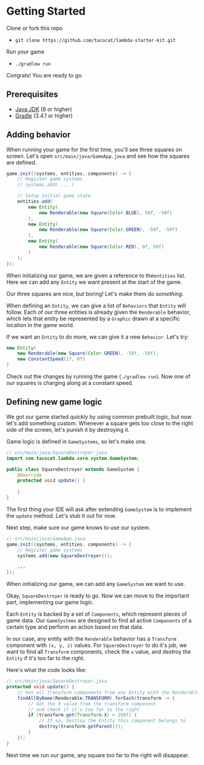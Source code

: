 # Getting Started
Clone or fork this repo
 - `git clone https://github.com/tacocat/lambda-starter-kit.git`

Run your game
 - `./gradlew run`

Congrats! You are ready to go.

## Prerequisites
 - [Java JDK](http://www.oracle.com/technetwork/java/javase/downloads/index.html) (8 or higher)
 - [Gradle](https://gradle.org/)  (3.4.1 or higher)

## Adding behavior
When running your game for the first time, you'll see three squares on screen. Let's open `src/main/java/GameApp.java` and see how the squares are defined.

```java
game.init((systems, entities, components) -> {
    // Register game systems
    // systems.add( ... )

    // Setup initial game state
    entities.add(
        new Entity(
            new Renderable(new Square(Color.BLUE), 50f, -50f)
        ),
        new Entity(
            new Renderable(new Square(Color.GREEN), -50f, -50f)
        ),
        new Entity(
            new Renderable(new Square(Color.RED), 0f, 50f)
        )
    );
});
```
When initializing our game, we are given a reference to the`entities` list. Here we can add any `Entity` we want present at the start of the game.

Our three squares are nice, but boring! Let's make them do _something_.

When defining an `Entity`, we can give a list of `Behaviors` that `Entity` will follow. Each of our three entities is already given the `Renderable` behavior, which lets that entity be represented by a `Graphic` drawn at a specific location in the game world.

If we want an `Entity` to do more, we can give it a new `Behavior`. Let's try:
```java
new Entity(
    new Renderable(new Square(Color.GREEN), -50f, -50f),
    new ConstantSpeed(1f, 0f)
)
```

Check out the changes by running the game (`./gradlew run`). Now one of our squares is charging along at a constant speed.

## Defining new game logic
We got our game started quickly by using common prebuilt logic, but now let's add something custom. Whenever a square gets too close to the right side of the screen, let's punish it by destroying it.

Game logic is defined in `GameSystems`, so let's make one.

```java
// src/main/java/SquareDestroyer.java
import com.tacocat.lambda.core.system.GameSystem;

public class SquareDestroyer extends GameSystem {
    @Override
    protected void update() {
        
    }
}
```

The first thing your IDE will ask after extending `GameSystem` is to implement the `update` method. Let's stub it out for now.

Next step, make sure our game knows to use our system.

```java
// src/main/java/GameApp.java
game.init((systems, entities, components) -> {
    // Register game systems
    systems.add(new SquareDestroyer());

    ...
});
```

When initializing our game, we can add any `GameSystem` we want to use.

Okay, `SquareDestroyer` is ready to go. Now we can move to the important part, implementing our game logic.

Each `Entity` is backed by a set of `Components`, which represent pieces of game data. Our `GameSystems` are designed to find all active `Components` of a certain type and perform an action based on that data.

In our case, any entity with the `Renderable` behavior has a `Transform` component with `(x, y, z)` values. For `SquareDestroyer` to do it's job, we want to find all `Transform` components, check the `x` value, and destroy the `Entity` if it's too far to the right.

Here's what the code looks like:
```java
// src/main/java/SquareDestroyer.java
protected void update() {
    // Get all transform components from any Entity with the Renderable behavior
    findAllByName(Renderable.TRANSFORM).forEach(transform -> {
        // Get the X value from the transform component
        // and check if it's too far to the right
        if (transform.get(Transform.X) > 250f) {
            // If so, destroy the Entity this component belongs to
            destroy(transform.getParent());
        }
    });
}
```

Next time we run our game, any square too far to the right will disappear.
